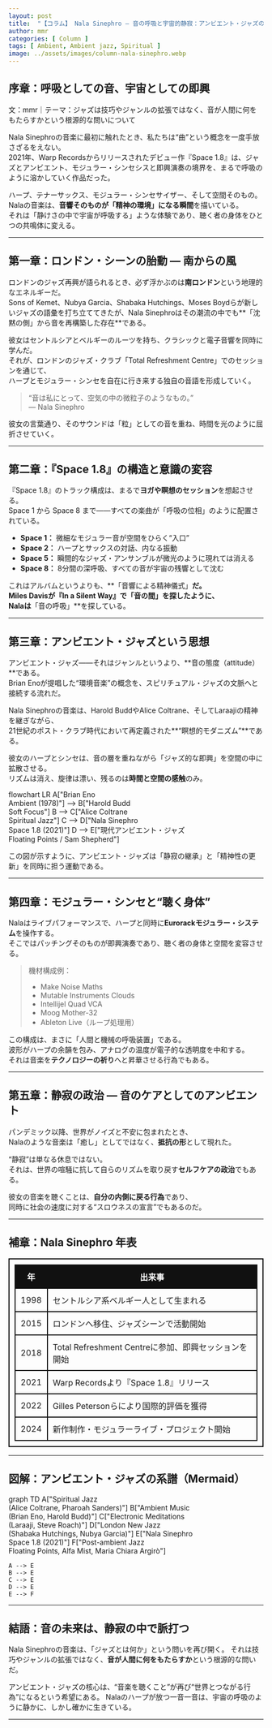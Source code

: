 ```yaml
---
layout: post
title:  "【コラム】 Nala Sinephro ― 音の呼吸と宇宙的静寂：アンビエント・ジャズの現在地"
author: mmr
categories: [ Column ]
tags: [ Ambient, Ambient jazz, Spiritual ]
image: ../assets/images/column-nala-sinephro.webp
---
```


## 序章：呼吸としての音、宇宙としての即興


文：mmr｜テーマ：ジャズは技巧やジャンルの拡張ではなく、音が人間に何をもたらすかという根源的な問いについて

Nala Sinephroの音楽に最初に触れたとき、私たちは“曲”という概念を一度手放さざるをえない。  
2021年、Warp Recordsからリリースされたデビュー作『Space 1.8』は、ジャズとアンビエント、モジュラー・シンセシスと即興演奏の境界を、まるで呼吸のように溶かしていく作品だった。

ハープ、テナーサックス、モジュラー・シンセサイザー、そして空間そのもの。  
Nalaの音楽は、**音響そのものが「精神の環境」になる瞬間**を描いている。  
それは「静けさの中で宇宙が呼吸する」ような体験であり、聴く者の身体をひとつの共鳴体に変える。

---

<style type="text/css">

table, td, th {
border: 2px #111 solid;
width: auto;
padding: 10px; 
}
th {
background-color: #111;
color: #fff;
}
</style>


## 第一章：ロンドン・シーンの胎動 ― 南からの風

ロンドンのジャズ再興が語られるとき、必ず浮かぶのは**南ロンドン**という地理的なエネルギーだ。  
Sons of Kemet、Nubya Garcia、Shabaka Hutchings、Moses Boydらが新しいジャズの語彙を打ち立ててきたが、Nala Sinephroはその潮流の中でも**「沈黙の側」から音を再構築した存在**である。

彼女はセントルシアとベルギーのルーツを持ち、クラシックと電子音響を同時に学んだ。  
それが、ロンドンのジャズ・クラブ「Total Refreshment Centre」でのセッションを通じて、  
ハープとモジュラー・シンセを自在に行き来する独自の音語を形成していく。

> “音は私にとって、空気の中の微粒子のようなもの。”  
> ― Nala Sinephro

彼女の言葉通り、そのサウンドは「粒」としての音を重ね、時間を光のように屈折させていく。  

---

## 第二章：『Space 1.8』の構造と意識の変容

『Space 1.8』のトラック構成は、まるで**ヨガや瞑想のセッション**を想起させる。  
Space 1 から Space 8 まで――すべての楽曲が「呼吸の位相」のように配置されている。

- **Space 1：** 微細なモジュラー音が空間をひらく“入口”  
- **Space 2：** ハープとサックスの対話、内なる振動  
- **Space 5：** 瞬間的なジャズ・アンサンブルが微光のように現れては消える  
- **Space 8：** 8分間の深呼吸、すべての音が宇宙の残響として沈む

これはアルバムというよりも、**「音響による精神儀式」**だ。  
Miles Davisが『In a Silent Way』で「音の間」を探したように、  
Nalaは**「音の呼吸」**を探している。

---

## 第三章：アンビエント・ジャズという思想

アンビエント・ジャズ――それはジャンルというより、**音の態度（attitude）**である。  
Brian Enoが提唱した“環境音楽”の概念を、スピリチュアル・ジャズの文脈へと接続する流れだ。

Nala Sinephroの音楽は、Harold BuddやAlice Coltrane、そしてLaraajiの精神を継ぎながら、  
21世紀のポスト・クラブ時代において再定義された**“瞑想的モダニズム”**である。

彼女のハープとシンセは、音の層を重ねながら「ジャズ的な即興」を空間の中に拡散させる。  
リズムは消え、旋律は漂い、残るのは**時間と空間の感触**のみ。


<div class="mermaid">

flowchart LR
A["Brian Eno<br>Ambient (1978)"] --> B["Harold Budd<br>Soft Focus"]
B --> C["Alice Coltrane<br>Spiritual Jazz"]
C --> D["Nala Sinephro<br>Space 1.8 (2021)"]
D --> E["現代アンビエント・ジャズ<br>Floating Points / Sam Shepherd"]

</div>

この図が示すように、アンビエント・ジャズは「静寂の継承」と「精神性の更新」を同時に担う運動である。  

---

## 第四章：モジュラー・シンセと“聴く身体”

Nalaはライブパフォーマンスで、ハープと同時に**Eurorackモジュラー・システム**を操作する。  
そこではパッチングそのものが即興演奏であり、聴く者の身体と空間を変容させる。

> 機材構成例：
> - Make Noise Maths  
> - Mutable Instruments Clouds  
> - Intellijel Quad VCA  
> - Moog Mother-32  
> - Ableton Live（ループ処理用）

この構成は、まさに「人間と機械の呼吸装置」である。  
波形がハープの余韻を包み、アナログの温度が電子的な透明度を中和する。  
それは音楽を**テクノロジーの祈り**へと昇華させる行為でもある。

---

## 第五章：静寂の政治 ― 音のケアとしてのアンビエント

パンデミック以降、世界がノイズと不安に包まれたとき、  
Nalaのような音楽は「癒し」としてではなく、**抵抗の形**として現れた。  

“静寂”は単なる休息ではない。  
それは、世界の喧騒に抗して自らのリズムを取り戻す**セルフケアの政治**でもある。

彼女の音楽を聴くことは、**自分の内側に戻る行為**であり、  
同時に社会の速度に対する“スロウネスの宣言”でもあるのだ。

---

## 補章：Nala Sinephro 年表

| 年 | 出来事 |
|----|--------|
| 1998 | セントルシア系ベルギー人として生まれる |
| 2015 | ロンドンへ移住、ジャズシーンで活動開始 |
| 2018 | Total Refreshment Centreに参加、即興セッションを開始 |
| 2021 | Warp Recordsより『Space 1.8』リリース |
| 2022 | Gilles Petersonらにより国際的評価を獲得 |
| 2024 | 新作制作・モジュラーライブ・プロジェクト開始 |

---

## 図解：アンビエント・ジャズの系譜（Mermaid）

<div class="mermaid">

graph TD
    A["Spiritual Jazz<br>(Alice Coltrane, Pharoah Sanders)"]
    B["Ambient Music<br>(Brian Eno, Harold Budd)"]
    C["Electronic Meditations<br>(Laraaji, Steve Roach)"]
    D["London New Jazz<br>(Shabaka Hutchings, Nubya Garcia)"]
    E["Nala Sinephro<br>Space 1.8 (2021)"]
    F["Post-ambient Jazz<br>Floating Points, Alfa Mist, Maria Chiara Argirò"]

    A --> E
    B --> E
    C --> E
    D --> E
    E --> F

</div>

---

## 結語：音の未来は、静寂の中で脈打つ

Nala Sinephroの音楽は、「ジャズとは何か」という問いを再び開く。
それは技巧やジャンルの拡張ではなく、**音が人間に何をもたらすか**という根源的な問いだ。

アンビエント・ジャズの核心は、“音楽を聴くこと”が再び“世界とつながる行為”になるという希望にある。
Nalaのハープが放つ一音一音は、宇宙の呼吸のように静かに、しかし確かに生きている。

---